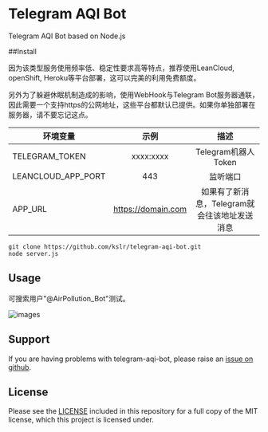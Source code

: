 # Telegram AQI Bot

Telegram AQI Bot based on Node.js

##Install

因为该类型服务使用频率低、稳定性要求高等特点，推荐使用LeanCloud, openShift, Heroku等平台部署，这可以完美的利用免费额度。

另外为了躲避休眠机制造成的影响，使用WebHook与Telegram Bot服务器通联，因此需要一个支持https的公网地址，这些平台都默认已提供。如果你单独部署在服务器，请不要忘记这点。

| 环境变量               |         示例         |             描述             |
| ------------------ | :----------------: | :------------------------: |
| TELEGRAM_TOKEN     |     xxxx:xxxx      |      Telegram机器人Token      |
| LEANCLOUD_APP_PORT |        443         |            监听端口            |
| APP_URL            | https://domain.com | 如果有了新消息，Telegram就会往该地址发送消息 |


```
git clone https://github.com/kslr/telegram-aqi-bot.git
node server.js
```

## Usage

可搜索用户"@AirPollution_Bot"测试。

![images](https://github.com/kslr/telegram-aqi-bot/raw/master/screenshots/01.png)


## Support

If you are having problems with telegram-aqi-bot, please raise an
[issue on github](https://github.com/kslr/telegram-aqi-bot/issues).

## License

Please see the [LICENSE](LICENSE.md) included in this repository for a full copy of the MIT license,
which this project is licensed under.